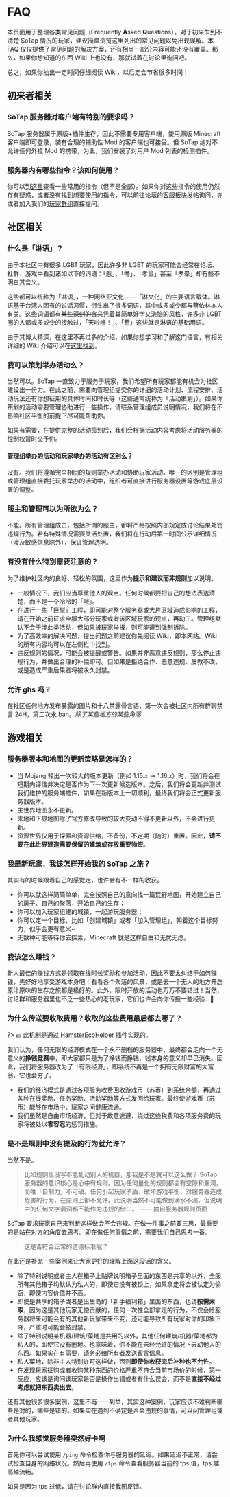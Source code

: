 # FAQ

本页面用于整理各类常见问题（**F**requently **A**sked **Q**uestions）。对于初来乍到不清楚 SoTap 情况的玩家，建议简单浏览这里列出的常见问题以免出现误解。本 FAQ 仅仅提供了常见问题的解决方案，还有相当一部分内容可能还没有覆盖。那么，如果你想知道的东西 Wiki 上也没有，那就试着在讨论里询问吧。

总之，如果你抽出一定时间仔细阅读 Wiki，以后定会节省很多时间！

## 初来者相关

### SoTap 服务器对客户端有特别的要求吗？

SoTap 服务器属于原版+插件生存，因此不需要专用客户端，使用原版 Minecraft 客户端即可登录，装有合理的辅助性 Mod 的客户端也可接受。但 SoTap 绝对不允许任何外挂 Mod 的携带，为此，我们安装了对用户 Mod 列表的检测插件。

### 服务器内有哪些指令？该如何使用？

你可以到[这里](/getting-started/basic-commands.md)查看一些常用的指令（但不是全部）。如果你对这些指令的使用仍然存有疑惑，或者没有找到想要使用的指令，可以前往论坛的[客服板块](https://g.sotap.org/t/support)发帖询问，亦或者加入我们的[玩家群组](/forum/groups.md)直接提问。

## 社区相关

### 什么是「淋语」？

由于本社区中有很多 LGBT 玩家，因此许多非 LGBT 的玩家可能会经常在论坛、社群、游戏中看到诸如以下的词语：「惹」、「噜」、「孝鼠」甚至「孝晕」却有些不明白其含义。

这些都可以统称为「淋语」，一种网络亚文化——「淋文化」的主要语言载体。淋语基于台湾人固有的说话习惯，衍生出了很多词语，其中或多或少都与蔡依林本人有关。这些词语都有~~某些深刻的含义~~凭着其简单好学又洗脑的风格，许多非 LGBT 圈的人都或多或少的接触过，「天啦噜！」、「惹」这些就是淋语的基础用语。

由于其博大精深，在这里不再过多的介绍，如果你想学习和了解这门语言，有相关详细的 Wiki 介绍可以在[这里找到](https://zh.moegirl.org/%E6%B7%8B%E8%AF%AD)。

### 我可以策划举办活动么？

当然可以。SoTap 一直致力于服务于玩家，我们希望所有玩家都能有机会为社区建设出一份力。在此之前，需要向管理组提交你的详细的活动计划、流程安排、活动玩法还有你想征用的具体时间和时长等（这些通常统称为「活动策划」）。如果你策划的活动需要管理协助进行一些操作，请联系管理组成员说明情况，我们将在不影响社区平衡的前提下尽可能帮助你。

如果有需要，在提供完整的活动策划后，我们会根据活动内容考虑将活动服务器的控制权暂时交予你。

#### 管理组举办的活动和玩家举办的活动有区别么？

没有。我们将遵循完全相同的规则举办活动和协助玩家活动。唯一的区别是管理组或管理组直接委托玩家举办的活动中，组织者可直接进行服务器设置等游戏底层设置的调整。

### 服主和管理可以为所欲为么？

不能。所有管理组成员，包括所谓的服主，都将严格按照内部规定或讨论结果处罚违规行为。若有特殊情况需要灵活处置，我们将在行动后第一时间公示详细情况（涉及敏感信息除外），保证管理透明。

### 有没有什么特别需要注意的？

为了维护社区内的良好、轻松的氛围，这里作为**提示和建议而非规则**加以说明。

- 一般情况下，我们应当尊重他人的观点。任何时候都要把自己的想法表达清楚，而不是一个冷冷的「哦」。
- 在进行一些「巨型」工程，即可能对整个服务器或大片区域造成影响的工程，请在开始之前征求全服大部分玩家或者该区域玩家的观点，再动工。管理组默认不会干涉此类活动，但如果被玩家举报，则可能遭到强制拆除。
- 为了高效率的解决问题，提出问题之前建议你先阅读 Wiki，即本网站。Wiki 的所有内容均可以在左侧栏中找到。
- 违反规则的情况，可能会被提醒或警告。如果并非恶意违反规则，那么停止违规行为，并做出合理的补偿即可。但如果是拒绝合作、恶意违规、屡教不改，或是造成严重后果者将被永久封禁。

### 允许 ghs 吗？

在社区任何地方发布暴露的图片和十八禁露骨言语，第一次会被社区内所有群聊禁言 24H，第二次永 ban。*除了某些地方的某些角落*

## 游戏相关

### 服务器版本和地图的更新策略是怎样的？

- 当 Mojang 释出一次较大的版本更新（例如 $1.15.x\rightarrow1.16.x$）时，我们将会在短期内评估并决定是否作为下一次更新候选版本。之后，我们将会更新并测试我们维护的服务端插件，如果在新版本上一切顺利，最终我们将会正式更新服务器版本。
- 主世界地图永不更新。
- 末地和下界地图除了官方修改导致的较大变动不得不更新以外，不会进行更新。
- 资源世界仅用于探索和资源供给，不备份，不定期（随时）重置。因此，**请不要在此世界建造需要保留的建筑或存放重要物资**。

### 我是新玩家，我该怎样开始我的 SoTap 之旅？

其实有的时候跟着自己的感觉走，也许会有不一样的收获。

- 你可以就这样简简单单，完全按照自己的意向找一篇荒野地图，开始建立自己的房子、自己的聚落，开始自己的生存；
- 你可以加入玩家组建的城镇，一起游玩服务器；
- 你可以定一个目标，比如「创建城镇」或者「加入管理组」，朝着这个目标努力，似乎会更有意义~
- 无数种可能等待你去探索，Minecraft 就是这样自由和无忧无虑。

### 我该怎么赚钱？

新人最佳的赚钱方式是领取在线时长奖励和参加活动，因此不要太纠结于如何赚钱，先好好地享受游戏本身吧！看看各个聚落的风景，或是去一个无人的地方开启原汁原味的生存之旅都是极好的。此外，限时开放的活动也万万不要错过！当然，讨论群和服务器里也不乏一些热心的老玩家，它们也许会向你传授一些经验...🤫

### 为什么传送要收取费用？收取的这些费用最后都去哪了？

?> 💴 此机制是通过 [HamsterEcoHelper](//github.com/NyaaCat/HamsterEcoHelper) 插件实现的。

我们认为，任何无限的经济模式在一个永不删档的服务器中，最终都会走向一个无意义的**挣钱竞赛**中，即大家都只是为了挣钱而挣钱，钱本身的意义却早已消失。因此，我们将服务器改为了「有限经济」，即系统不再是一个拥有无限财富的大富翁，它也会穷了。

- 我们的经济模式是通过各项服务收费回收游戏币（苏币）到系统余额，再通过各种在线奖励、任务奖励、活动奖励等方式发回给玩家。最终使游戏币（苏币）能够在市场中、玩家之间健康流通。
- 我们虽然是自由市场经济，但对于故意逃避、绕过这些税费和各项服务费的玩家将被处以**零容忍**的惩罚措施。

### 是不是规则中没有提及的行为就允许？

当然不是。

> 比如规则里没写不能乱动别人的机器，那我是不是就可以这么做？
> SoTap 服务器的意识核心是心中有规则。因为任何量化的规则都会有空隙和漏洞，而唯「自制力」不可破。任何引起玩家矛盾、破坏游戏平衡、对服务器造成危害的行为，在原则上都不允许。此说明当然不可能做到滴水不漏，但说明中的任何文字漏洞都不能作为违规的借口。
—— 摘自服务器规则页面

SoTap 要求玩家自己来判断这样做会不会违规。在做一件事之前要三思，最重要的是站在对方的角度去思考。即在做任何事情之前，需要我们自己思考一番。

> 这是否符合正常的道德标准呢？

在此还是补充一些案例来让大家更好的理解上面这段话的含义。

- 除了特别说明或者主人在箱子上贴牌说明箱子里面的东西是共享的以外，全服所有其他箱子均默认为私人的，即使它没有被锁上，如果拿走将会被认定为偷窃，即使内容价值并不高。
- 即使是共享的箱子或者是出生岛的「新手福利箱」里面的东西，也请**按需索取**，因为这是其他玩家无偿贡献的，任何一次性全部拿走的行为，不仅会给服务器将来可能会有的其他新玩家带来不变，还可能导致所有玩家对你的印象下降，严重时可能会被封禁。
- 除了特别说明某机器/建筑/菜地是共用的以外，其他任何建筑/机器/菜地都为私人的，即使它没有圈地。也意味着，你不能在未经允许的情况下去动他人的东西。如果实在有需要，请务必给所有者发送留言信息。
- 私人菜地，除非主人特别许可这样做，否则**即使你收获完后补种也不允许**。
- 在发现玩家征购或者收购某种东西的价格严重不符合当前市场价的时候，第一反应，应该是询问该玩家是否是操作出错或者有什么误会，而不是**直接不经过考虑就把东西卖出去**。

还有其他很多很多案例，这里不再一一列举，其实这种案例，玩家应该不难判断哪些是对的，哪些是错的。如果实在遇到不确定是否会违规的事情，可以问管理组或者其他玩家。

### 为什么我感觉服务器突然好卡啊

首先你可以尝试使用 `/ping` 命令检查你与服务器的延迟。如果延迟不正常，请尝试检查自身的网络状况。然后再使用 `/tps` 命令查看服务器当前的 tps 值，tps 越高越流畅。

如果是因为 tps 过低，请在讨论群内直接<u>截图</u>反馈。

